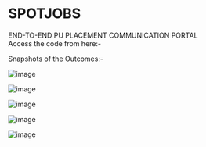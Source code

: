 # SPOTJOBS
END-TO-END PU PLACEMENT COMMUNICATION PORTAL <br>
Access the code from here:- 

Snapshots of the Outcomes:-

![image](https://github.com/jayuhm24/SPOTJOBS/assets/96139386/b822cd6c-a1a9-4469-86b2-967517592759)

![image](https://github.com/jayuhm24/SPOTJOBS/assets/96139386/b33ff3b9-1b91-4b83-bfef-e9aaa1777bd7)

![image](https://github.com/jayuhm24/SPOTJOBS/assets/96139386/e4fe5ccf-bd08-4325-a716-3d4033a59174)

![image](https://github.com/jayuhm24/SPOTJOBS/assets/96139386/7fa1d8c4-c740-4b70-8297-15387e15a7ef)

![image](https://github.com/jayuhm24/SPOTJOBS/assets/96139386/4f050cc9-8efc-4015-9edf-54792fc8d3cc)





